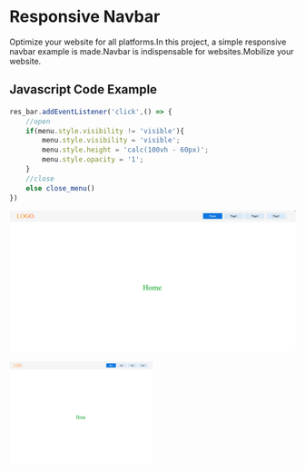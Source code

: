 
# Responsive Navbar

Optimize your website for all platforms.In this project, a simple responsive navbar example is made.Navbar is indispensable for websites.Mobilize your website.


## Javascript Code Example

```javascript
res_bar.addEventListener('click',() => {
    //open
    if(menu.style.visibility != 'visible'){
        menu.style.visibility = 'visible';
        menu.style.height = 'calc(100vh - 60px)';
        menu.style.opacity = '1';
    }
    //close
    else close_menu()
})
```
![alt text](./responsive1.png)

<img src="./responsive1.png" alt="alt text" width="50%" height="180">

  
